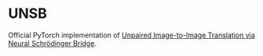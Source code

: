 # UNSB

Official PyTorch implementation of [Unpaired Image-to-Image Translation via Neural Schrödinger Bridge](www.google.com).
